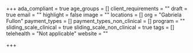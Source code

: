 +++
ada_compliant = true
age_groups = []
client_requirements = ""
draft = true
email = ""
highlight = false
image = ""
locations = []
org = "Gabriela Fullon"
payment_types = []
payment_types_non_clinical = []
program = ""
sliding_scale_clinical = true
sliding_scale_non_clinical = true
tags = []
telehealth = "Not applicable"
website = ""

+++
